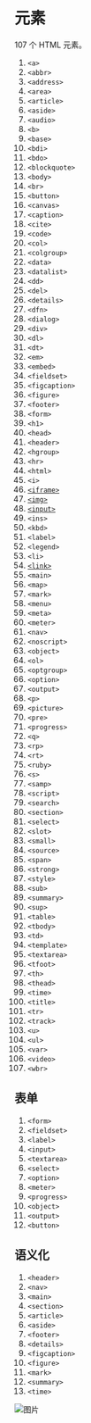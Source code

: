 # 元素

107 个 HTML 元素。

1. `<a>`
2. `<abbr>`
3. `<address>`
4. `<area>`
5. `<article>`
6. `<aside>`
7. `<audio>`
8. `<b>`
9. `<base>`
10. `<bdi>`
11. `<bdo>`
12. `<blockquote>`
13. `<body>`
14. `<br>`
15. `<button>`
16. `<canvas>`
17. `<caption>`
18. `<cite>`
19. `<code>`
20. `<col>`
21. `<colgroup>`
22. `<data>`
23. `<datalist>`
24. `<dd>`
25. `<del>`
26. `<details>`
27. `<dfn>`
28. `<dialog>`
29. `<div>`
30. `<dl>`
31. `<dt>`
32. `<em>`
33. `<embed>`
34. `<fieldset>`
35. `<figcaption>`
36. `<figure>`
37. `<footer>`
38. `<form>`
39. `<h1>`
40. `<head>`
41. `<header>`
42. `<hgroup>`
43. `<hr>`
44. `<html>`
45. `<i>`
46. [`<iframe>`](./iframe.md)
47. [`<img>`](./img.md)
48. [`<input>`](./input.md)
49. `<ins>`
50. `<kbd>`
51. `<label>`
52. `<legend>`
53. `<li>`
54. [`<link>`](./link.md)
55. `<main>`
56. `<map>`
57. `<mark>`
58. `<menu>`
59. `<meta>`
60. `<meter>`
61. `<nav>`
62. `<noscript>`
63. `<object>`
64. `<ol>`
65. `<optgroup>`
66. `<option>`
67. `<output>`
68. `<p>`
69. `<picture>`
70. `<pre>`
71. `<progress>`
72. `<q>`
73. `<rp>`
74. `<rt>`
75. `<ruby>`
76. `<s>`
77. `<samp>`
78. `<script>`
79. `<search>`
80. `<section>`
81. `<select>`
82. `<slot>`
83. `<small>`
84. `<source>`
85. `<span>`
86. `<strong>`
87. `<style>`
88. `<sub>`
89. `<summary>`
90. `<sup>`
91. `<table>`
92. `<tbody>`
93. `<td>`
94. `<template>`
95. `<textarea>`
96. `<tfoot>`
97. `<th>`
98. `<thead>`
99. `<time>`
100. `<title>`
101. `<tr>`
102. `<track>`
103. `<u>`
104. `<ul>`
105. `<var>`
106. `<video>`
107. `<wbr>`

## 表单

1. `<form>`
2. `<fieldset>`
3. `<label>`
4. `<input>`
5. `<textarea>`
6. `<select>`
7. `<option>`
8. `<meter>`
9. `<progress>`
10. `<object>`
11. `<output>`
12. `<button>`

## 语义化

1. `<header>`
2. `<nav>`
3. `<main>`
4. `<section>`
5. `<article>`
6. `<aside>`
7. `<footer>`
8. `<details>`
9. `<figcaption>`
10. `<figure>`
11. `<mark>`
12. `<summary>`
13. `<time>`

![图片](https://s2.loli.net/2022/07/17/2xbXGh16UdJtA8p.jpg)
